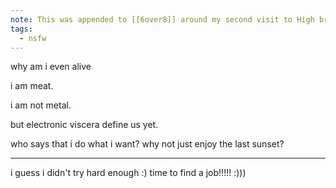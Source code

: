 ```yaml
---
note: This was appended to [[6over8]] around my second visit to High bridge.
tags:
  - nsfw
---
```

why am i even alive

i am meat.

i am not metal.

but electronic viscera define us yet.

who says that i do what i want?
why not just
enjoy the last sunset?
___
i guess i didn't try hard enough :)
time to find a job!!!!! :)))
